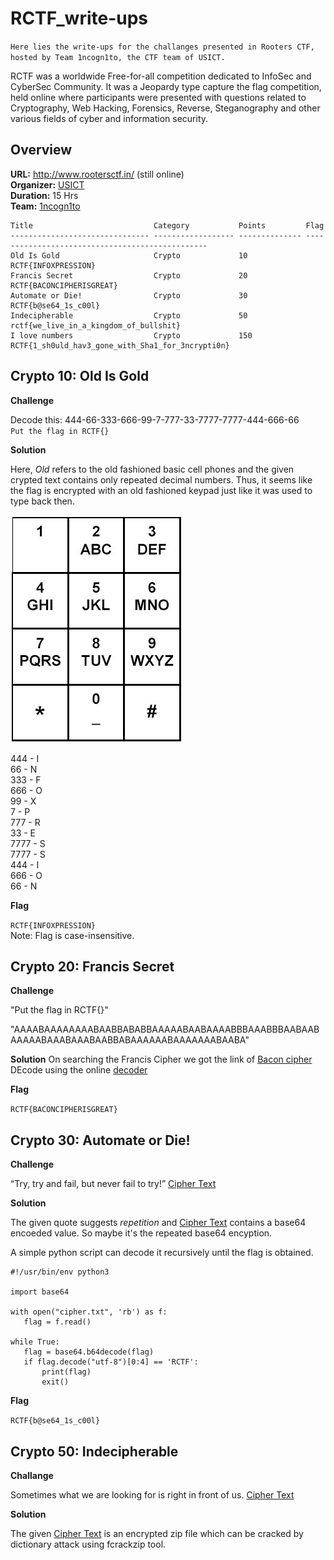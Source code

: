 # RCTF_write-ups

`Here lies the write-ups for the challanges presented in Rooters CTF, hosted by Team 1ncogn1to, the CTF team of USICT.`

RCTF was a worldwide Free-for-all competition dedicated to InfoSec and CyberSec Community. It was a Jeopardy type capture the flag competition, held online where participants were presented with questions related to Cryptography, Web Hacking, Forensics, Reverse, Steganography and other various fields of cyber and information security.


## Overview

**URL:** http://www.rootersctf.in/ (still online)<br>
**Organizer:** <a href="http://www.ipu.ac.in/usict">USICT</a><br>
**Duration:** 15 Hrs<br>
**Team:** <a href="https://ctftime.org/team/51783">1ncogn1to</a><br>

```
Title                           Category           Points         Flag
------------------------------- ------------------ -------------- ------------------------------------------------
Old Is Gold                     Crypto             10             RCTF{INFOXPRESSION}
Francis Secret                  Crypto             20             RCTF{BACONCIPHERISGREAT}
Automate or Die!                Crypto             30             RCTF{b@se64_1s_c00l}
Indecipherable                  Crypto             50             rctf{we_live_in_a_kingdom_of_bullshit}
I love numbers                	Crypto             150            RCTF{1_sh0uld_hav3_gone_with_Sha1_for_3ncrypti0n}
```


## Crypto 10: Old Is Gold

**Challenge**

Decode this: 444-66-333-666-99-7-777-33-7777-7777-444-666-66<br>
`Put the flag in RCTF{}`

**Solution**

Here, _Old_ refers to the old fashioned basic cell phones and the given crypted text contains only repeated decimal numbers. Thus, it seems like the flag is encrypted with an old fashioned keypad just like it was used to type back then.

![](writeupfiles/keypad.jpg)

444 - I  
66 - N  
333 - F  
666 - O  
99 - X  
7 - P  
777 - R  
33 - E  
7777 - S  
7777 - S  
444 - I  
666 - O  
66 - N  

**Flag**

`RCTF{INFOXPRESSION}`<br>
Note: Flag is case-insensitive.

## Crypto 20: Francis Secret

**Challenge**

"Put the flag in RCTF{}"
 
 "AAAABAAAAAAAABAABBABABBAAAAABAABAAAABBBAAABBBAABAABAAAAABAAABAAABAABBABAAAAAABAAAAAAABAABA"

 **Solution**
On searching the Francis Cipher we got the link of [Bacon cipher](https://en.wikipedia.org/wiki/Bacon%27s_cipher)
DEcode using the online [decoder](https://www.dcode.fr/bacon-cipher)

**Flag**

`RCTF{BACONCIPHERISGREAT}`

## Crypto 30: Automate or Die!

**Challenge**

 “Try, try and fail, but never fail to try!”
 [Cipher Text](writeupfiles/cipher.txt)
 
 **Solution**
 
 The given quote suggests _repetition_ and [Cipher Text](writeupfiles/cipher.txt) contains a base64 encoeded value. So maybe it's the repeated base64 encyption.
 
 A simple python script can decode it recursively until the flag is obtained.
 ```
 #!/usr/bin/env python3

import base64

with open("cipher.txt", 'rb') as f:
    flag = f.read()

while True:
    flag = base64.b64decode(flag)
    if flag.decode("utf-8")[0:4] == 'RCTF':
        print(flag)
        exit()
```

**Flag**

`RCTF{b@se64_1s_c00l}`


## Crypto 50: Indecipherable

**Challange**

Sometimes what we are looking for is right in front of us.
[Cipher Text](writeupfiles/cipher_text.zip)

**Solution**

The given [Cipher Text](writeupfiles/cipher_text.zip) is an encrypted zip file which can be cracked by dictionary attack using fcrackzip tool.
